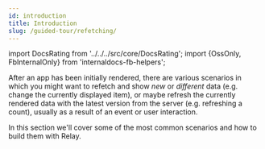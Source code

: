 ```yaml
---
id: introduction
title: Introduction
slug: /guided-tour/refetching/
---
```


import DocsRating from '../../../src/core/DocsRating';
import {OssOnly, FbInternalOnly} from 'internaldocs-fb-helpers';

After an app has been initially rendered, there are various scenarios in which you might want to refetch and show *new* or *different* data (e.g. change the currently displayed item), or maybe refresh the currently rendered data with the latest version from the server (e.g. refreshing a count), usually as a result of an event or user interaction.

In this section we'll cover some of the most common scenarios and how to build them with Relay.

<DocsRating />
